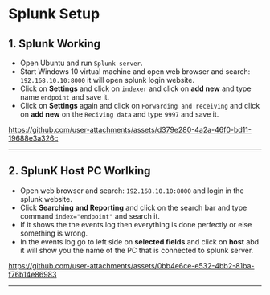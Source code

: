 # Splunk Setup


## 1. Splunk Working  

- Open Ubuntu and run  `Splunk server`.
- Start Windows 10 virtual machine and open web browser and search: `192.168.10.10:8000` it will open splunk login website.
- Click on **Settings** and click on `indexer` and click on **add new** and type name `endpoint` and save it.
- Click on **Settings** again and click on `Forwarding and receiving` and click on **add new** on the `Reciving data`
   and type `9997` and save it.

https://github.com/user-attachments/assets/d379e280-4a2a-46f0-bd11-19688e3a326c


---


## 2. SplunK Host PC Worlking
 
- Open web browser and search: `192.168.10.10:8000` and login in the splunk website.
- Click **Searching and Reporting** and click on the search bar and type command `index="endpoint"` and search it.
- If it shows the the events log then everything is done perfectly or else something is wrong.
- In the events log go to left side on **selected fields** and click on **host** abd it will show you the name of the PC
   that is connected to splunk server.


https://github.com/user-attachments/assets/0bb4e6ce-e532-4bb2-81ba-f76b14e86983


---
